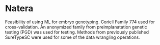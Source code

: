 # Natera

Feasibility of using ML for embryo genotyping. Coriell Family 774 used for cross-validation. An anonymized family from preimplanatation genetic testing (PGD) was used for testing. Methods from previously published SureTypeSC were used for some of the data wrangling operations. 
